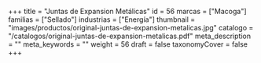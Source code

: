 +++
title = "Juntas de Expansion Metálicas"
id = 56
marcas = ["Macoga"]
familias = ["Sellado"]
industrias = ["Energía"]
thumbnail = "images/productos/original-juntas-de-expansion-metalicas.jpg"
catalogo = "/catalogos/original-juntas-de-expansion-metalicas.pdf"
meta_description = ""
meta_keywords = ""
weight = 56
draft = false
taxonomyCover = false
+++
